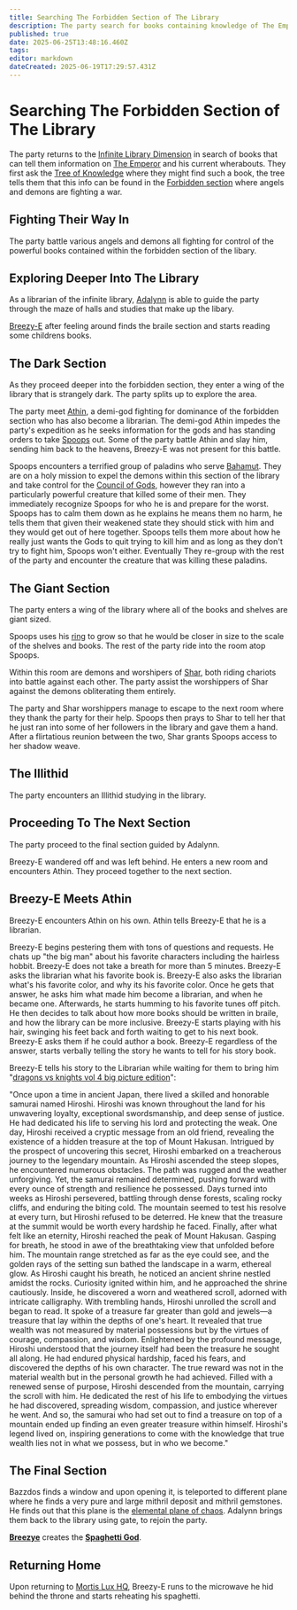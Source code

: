 ```yaml
---
title: Searching The Forbidden Section of The Library
description: The party search for books containing knowledge of The Emperor
published: true
date: 2025-06-25T13:48:16.460Z
tags: 
editor: markdown
dateCreated: 2025-06-19T17:29:57.431Z
---
```


# Searching The Forbidden Section of The Library
The party returns to the [Infinite Library Dimension](/Events/the-library-dimension) in search of books that can tell them information on [The Emperor](/characters/Emperor) and his current wherabouts. They first ask the [Tree of Knowledge](/characters/Tree-of-Knowledge) where they might find such a book, the tree tells them that this info can be found in the [Forbidden section](/locations/library-dimension/the-forbidden-section) where angels and demons are fighting a war.


## Fighting Their Way In
The party battle various angels and demons all fighting for control of the powerful books contained within the forbidden section of the libary.


## Exploring Deeper Into The Library
As a librarian of the infinite library, [Adalynn](/characters/adalynn) is able to guide the party through the maze of halls and studies that make up the libary.

[Breezy-E](/characters/breezy) after feeling around finds the braile section and starts reading some childrens books.



## The Dark Section
As they proceed deeper into the forbidden section, they enter a wing of the library that is strangely dark. The party splits up to explore the area. 

The party meet [Athin](/characters/athin), a demi-god fighting for dominance of the forbidden section who has also become a librarian. The demi-god Athin impedes the party's expedition as he seeks information for the gods and has standing orders to take [Spoops](/characters/spoops) out. Some of the party battle Athin and slay him, sending him back to the heavens, Breezy-E was not present for this battle. 

Spoops encounters a terrified group of paladins who serve [Bahamut](/characters/bahamut). They are on a holy mission to expel the demons within this section of the library and take control for the [Council of Gods](/organizations/the-council-of-gods), however they ran into a particularly powerful creature that killed some of their men. They immediately recognize Spoops for who he is and prepare for the worst. Spoops has to calm them down as he explains he means them no harm, he tells them that given their weakened state they should stick with him and they would get out of here together. Spoops tells them more about how he really just wants the Gods to quit trying to kill him and as long as they don't try to fight him, Spoops won't either. Eventually They re-group with the rest of the party and encounter the creature that was killing these paladins.


## The Giant Section
The party enters a wing of the library where all of the books and shelves are giant sized. 

Spoops uses his [ring](/items/Ring-Of-Magnificent-Size) to grow so that he would be closer in size to the scale of the shelves and books. The rest of the party ride into the room atop Spoops.

Within this room are demons and worshipers of [Shar](/characters/shar), both riding chariots into battle against each other. The party assist the worshippers of Shar against the demons obliterating them entirely.

The party and Shar worshippers manage to escape to the next room where they thank the party for their help. Spoops then prays to Shar to tell her that he just ran into some of her followers in the library and gave them a hand. After a flirtatious reunion between the two, Shar grants Spoops access to her shadow weave.


## The Illithid
The party encounters an Illithid studying in the library. 


## Proceeding To The Next Section
The party proceed to the final section guided by Adalynn. 

Breezy-E wandered off and was left behind. He enters a new room and encounters Athin. They proceed together to the next section.


## Breezy-E Meets Athin
Breezy-E encounters Athin on his own. Athin tells Breezy-E that he is a librarian.

Breezy-E begins pestering them with tons of questions and requests. He chats up "the big man" about his favorite characters including the hairless hobbit. Breezy-E does not take a breath for more than 5 minutes. Breezy-E asks the librarian what his favorite book is. Breezy-E also asks the librarian what's his favorite color, and why its his favorite color. Once he gets that answer, he asks him what made him become a librarian, and when he became one. Afterwards, he starts humming to his favorite tunes off pitch. He then decides to talk about how more books should be written in braile, and how the library can be more inclusive. Breezy-E starts playing with his hair, swinging his feet back and forth waiting to get to his next book. Breezy-E asks them if he could author a book. Breezy-E regardless of the answer, starts verbally telling the story he wants to tell for his story book.

Breezy-E tells his story to the Librarian while waiting for them to bring him "[dragons vs knights vol 4 big picture edition](/items/dragons-vs-knights-big-picture-edition)": 

"Once upon a time in ancient Japan, there lived a skilled and honorable samurai named Hiroshi. Hiroshi was known throughout the land for his unwavering loyalty, exceptional swordsmanship, and deep sense of justice. He had dedicated his life to serving his lord and protecting the weak. One day, Hiroshi received a cryptic message from an old friend, revealing the existence of a hidden treasure at the top of Mount Hakusan. Intrigued by the prospect of uncovering this secret, Hiroshi embarked on a treacherous journey to the legendary mountain. As Hiroshi ascended the steep slopes, he encountered numerous obstacles. The path was rugged and the weather unforgiving. Yet, the samurai remained determined, pushing forward with every ounce of strength and resilience he possessed. Days turned into weeks as Hiroshi persevered, battling through dense forests, scaling rocky cliffs, and enduring the biting cold. The mountain seemed to test his resolve at every turn, but Hiroshi refused to be deterred. He knew that the treasure at the summit would be worth every hardship he faced. Finally, after what felt like an eternity, Hiroshi reached the peak of Mount Hakusan. Gasping for breath, he stood in awe of the breathtaking view that unfolded before him. The mountain range stretched as far as the eye could see, and the golden rays of the setting sun bathed the landscape in a warm, ethereal glow. As Hiroshi caught his breath, he noticed an ancient shrine nestled amidst the rocks. Curiosity ignited within him, and he approached the shrine cautiously. Inside, he discovered a worn and weathered scroll, adorned with intricate calligraphy. With trembling hands, Hiroshi unrolled the scroll and began to read. It spoke of a treasure far greater than gold and jewels—a treasure that lay within the depths of one's heart. It revealed that true wealth was not measured by material possessions but by the virtues of courage, compassion, and wisdom. Enlightened by the profound message, Hiroshi understood that the journey itself had been the treasure he sought all along. He had endured physical hardship, faced his fears, and discovered the depths of his own character. The true reward was not in the material wealth but in the personal growth he had achieved. Filled with a renewed sense of purpose, Hiroshi descended from the mountain, carrying the scroll with him. He dedicated the rest of his life to embodying the virtues he had discovered, spreading wisdom, compassion, and justice wherever he went. And so, the samurai who had set out to find a treasure on top of a mountain ended up finding an even greater treasure within himself. Hiroshi's legend lived on, inspiring generations to come with the knowledge that true wealth lies not in what we possess, but in who we become."


## The Final Section
Bazzdos finds a window and upon opening it, is teleported to different plane where he finds a very pure and large mithril deposit and mithril gemstones. He finds out that this plane is the [elemental plane of chaos](/locations/elemental-plane-of-chaos). Adalynn brings them back to the library using gate, to rejoin the party.

**[Breezye](/characters/breezye)** creates the **[Spaghetti God](/entities/spaghetti-god)**.  


## Returning Home
Upon returning to [Mortis Lux HQ](/locations/mortis-lux-hq), Breezy-E runs to the microwave he hid behind the throne and starts reheating his spaghetti.
